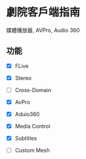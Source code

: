 # 劇院客戶端指南

媒體播放器, AVPro, Audio 360

## 功能
- [x] FLive
- [X] Stereo
- [ ] Cross-Domain
- [x] AvPro
- [x] Aduio360
- [x] Media Control
- [x] Subtitles
- [ ] Custom Mesh

